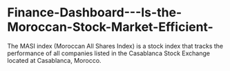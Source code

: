 # Finance-Dashboard---Is-the-Moroccan-Stock-Market-Efficient-
The MASI index (Moroccan All Shares Index) is a stock index that tracks the performance of all companies listed in the Casablanca Stock Exchange located at Casablanca, Morocco.
